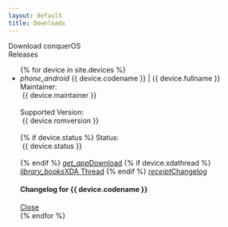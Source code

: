 ```yaml
---
layout: default
title: Downloads
---
```

<div class="card conquer-light-bg z-depth-3">
  <div class="card-content">
    <span class="card-title">Download conquerOS</span>
  </div>
</div>
<div class="card conquer-light-bg z-depth-3">
  <div class="card-content">
    <span class="card-title">Releases</span>
    <ul class="collapsible conquer-lighter-bg collapsible-noborder">
      {% for device in site.devices %}
        <li>
          <div class="collapsible-header collapsible-noborder conquer-lighter-bg">
            <i class="material-icons">phone_android</i>
          {{ device.codename }} | {{ device.fullname }}</div>
          <div class="collapsible-body collapsible-noborder conquer-midlight-bg">
            <span>Maintainer:</span><div class="chip conquer-lighter-bg" style="margin-left:4px">{{ device.maintainer }}</div><br>
            <span>Supported Version:</span><div class="chip conquer-lighter-bg" style="margin-left:4px">{{ device.romversion }}</div><br>
            {% if device.status %}
              <span>Status:</span><div class="chip conquer-lighter-bg" style="margin-left:4px">{{ device.status }}</div><br>
            {% endif %}
            <a class="waves-effect waves-light btn-small conquer-accent-btn" href="{{ device.pling }}"><i class="material-icons left">get_app</i>Download</a>
            {% if device.xdathread %}
              <a class="waves-effect waves-light btn-small conquer-accent-btn" href="{{ device.xdathread }}"><i class="material-icons left">library_books</i>XDA Thread</a>
            {% endif %}
            <a class="waves-effect waves-light btn-small conquer-accent-btn modal-trigger" href="#modal-chlg-{{device.codename}}"><i class="material-icons left">receipt</i>Changelog</a>
          </div>
        </li>
        <!-- Modal for {{device.codename}} -->
        <div id="modal-chlg-{{device.codename}}" class="modal modal-fixed-footer conquer-light-bg">
          <div class="modal-content">
              <h4>Changelog for {{ device.codename }}</h4>
              <div class="chlg-code cl-code-{{ device.codename }}"></div>
        </div>
          <div class="modal-footer conquer-light-bg">
            <a href="#!" class="modal-close waves-effect waves-light btn-flat">Close</a>
          </div>
        </div>
        <script>
        $(document).ready(function(){
         $('#modal-chlg-{{device.codename}}').modal(
           {onOpenEnd: getChangelog('{{device.codename}}')
           });
         });
        </script>
      {% endfor %}
    </ul>
  </div>
</div>

